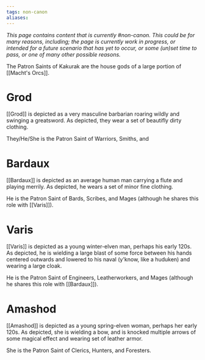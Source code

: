 ```yaml
---
tags: non-canon
aliases:
---
```


*This page contains content that is currently #non-canon. This could be for many reasons, including; the page is currently work in progress, or intended for a future scenario that has yet to occur, or some (un)set time to pass, or one of many other possible reasons.*

The Patron Saints of Kakurak are the house gods of a large portion of [[Macht's Orcs]].

# Grod
[[Grod]] is depicted as a very masculine barbarian roaring wildly and swinging a greatsword. As depicted, they wear a set of beautifly dirty clothing.

They/He/She is the Patron Saint of Warriors, Smiths, and 

# Bardaux
[[Bardaux]] is depicted as an average human man carrying a flute and playing merrily. As depicted, he wears a set of minor fine clothing.

He is the Patron Saint of Bards, Scribes, and Mages (although he shares this role with [[Varis]]).

# Varis
[[Varis]] is depicted as a young winter-elven man, perhaps his early 120s. As depicted, he is wielding a large blast of some force between his hands centered outwards and lowered to his naval (y'know, like a huduken) and wearing a large cloak.

He is the Patron Saint of Engineers, Leatherworkers, and Mages (although he shares this role with [[Bardaux]]).

# Amashod
[[Amashod]] is depicted as a young spring-elven woman, perhaps her early 120s. As depicted, she is wielding a bow, and is knocked multiple arrows of some magical effect and wearing set of leather armor.

She is the Patron Saint of Clerics, Hunters, and Foresters.